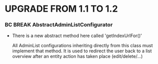 UPGRADE FROM 1.1 TO 1.2
=======================

### BC BREAK AbstractAdminListConfigurator

  * There is a new abstract method here called 'getIndexUrlFor()'

    All AdminList configurations inheriting directly from this class must implement that method.
    It is used to redirect the user back to a list overview
    after an entity action has taken place (edit/delete/...)